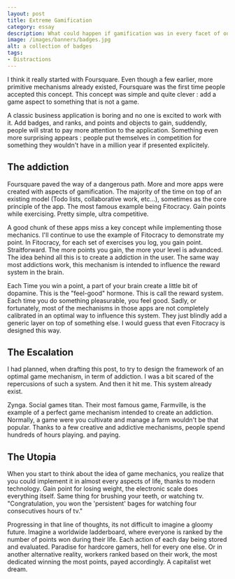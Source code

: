 ```yaml
---
layout: post
title: Extreme Gamification
category: essay
description: What could happen if gamification was in every facet of our lives is quite disconcerting...
image: /images/banners/badges.jpg
alt: a collection of badges
tags:
- Distractions
---
```



I think it really started with Foursquare. Even though a few earlier, more primitive mechanisms already existed, Foursquare was the first time people accepted this concept.
This concept was simple and quite clever : add a game aspect to something that is not a game.


A classic business application is boring and no one is excited to work with it. Add badges, and ranks, and points and objects to gain, suddendly, people will strat to pay more attention to the application.
Something even more surprising appears : people put themselves in competition for something they wouldn't have in a million year if presented explicitely.


## The addiction

Foursquare paved the way of a dangerous path. More and more apps were created with aspects of gamification. The majority of the time on top of an existing model (Todo lists, collaborative work, etc...), sometimes as the core principle of the app.
The most famous example being Fitocracy. Gain points while exercising. Pretty simple, ultra competitive.


A good chunk of these apps miss a key concept while implementing those mechanics. I'll continue to use the example of Fitocracy to demonstrate my point.
In Fitocracy, for each set of exercises you log, you gain point. Straitforward. The more points you gain, the more your level is advandced. The idea behind all this is to create a addiction in the user. The same way most addictions work, this mechanism is intended to influence the reward system in the brain.


Each Time you win a point, a part of your brain create a little bit of dopamine. This is the "feel-good" hormone. This is call the reward system. Each time you do something pleasurable, you feel good. Sadly, or fortunately, most of the mechanisms in those apps are not completely calibrated in an optimal way to influence this system. They just blindly add a generic layer on top of something else. I would guess that even Fitocracy is designed this way.


## The Escalation

I had planned, when drafting this post, to try to design the framework of an optimal game mechanism, in term of addiction. I was a bit scared of the repercusions of such a system. And then it hit me. This system already exist.


Zynga. Social games titan. Their most famous game, Farmville, is the example of a perfect game mechanism intended to create an addiction. Normally, a game were you cultivate and manage a farm wouldn't be that popular. Thanks to a few creative and addictive mechanisms, people spend hundreds of hours playing. and paying.


## The Utopia
When you start to think about the idea of game mechanics, you realize that you could implement it in almost every aspects of life, thanks to modern technology.
Gain point for losing weight, the electronic scale does everything itself. Same thing for brushing your teeth, or watching tv. "Congratulation, you won the 'persistent' bages for watching four consecutives hours of tv."


Progressing in that line of thoughts, its not difficult to imagine a gloomy future. Imagine a worldwide ladderboard, where everyone is ranked by the number of points won during their life. Each action of each day being stored and evaluated. Paradise for hardcore gamers, hell for every one else.
Or in another alternative reality, workers ranked based on their work, the most dedicated winning the most points, payed accordingly. A capitalist wet dream.








